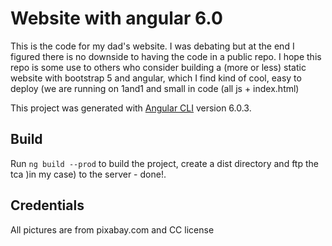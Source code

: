# Website with angular 6.0

This is the code for my dad's website. I was debating but at the end I figured there is no downside to having the code in a public repo.
I hope this repo is some use to others who consider building a (more or less) static website with bootstrap 5 and angular, which I find kind of cool, easy to deploy (we are running on 1and1 and small in code (all js + index.html)

This project was generated with [Angular CLI](https://github.com/angular/angular-cli) version 6.0.3.



## Build

Run `ng build --prod` to build the project, create a dist directory and ftp the tca )in my case) to the server - done!.


## Credentials

All pictures are from pixabay.com and CC license

